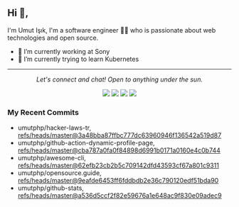 ## Hi 👋, 
I'm Umut Işık, I'm a software engineer 👨‍💻 who is passionate about web technologies and open source.

- 🔭 I’m currently working at Sony
- 🌱 I’m currently trying to learn Kubernetes
<hr>
<p align="center">
  <i>Let's connect and chat! Open to anything under the sun.</i>
  <p align="center">
    <a href="https://twitter.com/umutphp" alt="Twitter"><img src="https://raw.githubusercontent.com/jayehernandez/jayehernandez/3f5402efef9a0ae89211a6e04609558e862ca616/readme/twitter-fill.svg"></a>
    <a href="https://www.linkedin.com/in/isikumut/" alt="Linkedin"><img src="https://raw.githubusercontent.com/jayehernandez/jayehernandez/3f5402efef9a0ae89211a6e04609558e862ca616/readme/linkedin-fill.svg"></a>
    <a href="mailto:umutphp@gmail.com.com" alt="Contact me"><img src="https://raw.githubusercontent.com/jayehernandez/jayehernandez/3f5402efef9a0ae89211a6e04609558e862ca616/readme/mail-fill.svg"></a>
    <a href="https://umuts.info" alt="My site"><img src="https://raw.githubusercontent.com/jayehernandez/jayehernandez/3f5402efef9a0ae89211a6e04609558e862ca616/readme/external-link-line.svg"></a>
  </p>
</p>

### My Recent Commits
<!-- START gadpp -->
- umutphp/hacker-laws-tr, [refs/heads/master@3a48bba87ffbc777dc63960946f136542a519d87](https://github.com/umutphp/hacker-laws-tr/commit/3a48bba87ffbc777dc63960946f136542a519d87)
- umutphp/github-action-dynamic-profile-page, [refs/heads/master@cba787a0fa0f84898d6991b0171a0160e4c0b744](https://github.com/umutphp/github-action-dynamic-profile-page/commit/cba787a0fa0f84898d6991b0171a0160e4c0b744)
- umutphp/awesome-cli, [refs/heads/master@62efb23cb2b5c709142dfd43593cf67a801c9311](https://github.com/umutphp/awesome-cli/commit/62efb23cb2b5c709142dfd43593cf67a801c9311)
- umutphp/opensource.guide, [refs/heads/master@9eafde6453ff6fddbdb2e36c790120edf51bda90](https://github.com/umutphp/opensource.guide/commit/9eafde6453ff6fddbdb2e36c790120edf51bda90)
- umutphp/github-stats, [refs/heads/master@a536d5ccf2f82e59676a1e648ac9f830e09adec9](https://github.com/umutphp/github-stats/commit/a536d5ccf2f82e59676a1e648ac9f830e09adec9)
